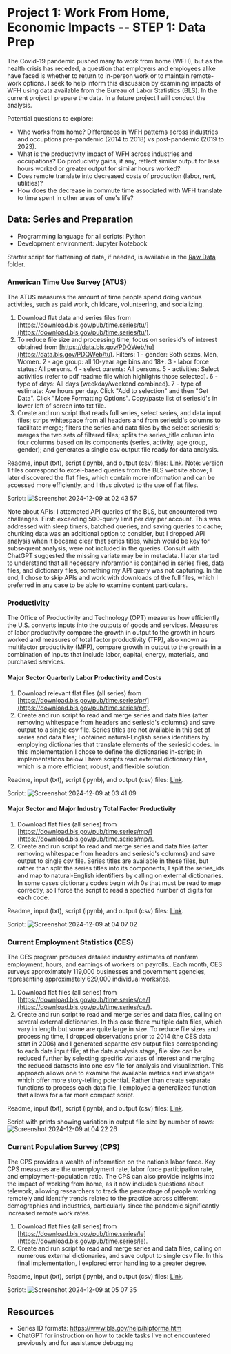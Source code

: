# Project 1: Work From Home, Economic Impacts -- STEP 1: Data Prep

The Covid-19 pandemic pushed many to work from home (WFH), but as the health crisis has receded, a question that employers and employees alike have faced is whether to return to in-person work or to maintain remote-work options. I seek to help inform this discussion by examining impacts of WFH using data available from the Bureau of Labor Statistics (BLS). In the current project I prepare the data. In a future project I will conduct the analysis.

Potential questions to explore:
* Who works from home? Differences in WFH patterns across industries and occuptions pre-pandemic (2014 to 2018) vs post-pandemic (2019 to 2023). 
* What is the productivity impact of WFH across industries and occupations? Do producivity gains, if any, reflect similar output for less hours worked or greater output for similar hours worked?
* Does remote translate into decreased costs of production (labor, rent, utilities)?
* How does the decrease in commute time associated with WFH translate to time spent in other areas of one's life? 

## Data: Series and Preparation 

* Programming language for all scripts: Python
* Development environment: Jupyter Notebook

Starter script for flattening of data, if needed, is available in the [Raw Data](https://github.com/brenprie/BLS-data-prep/tree/main/Raw%20Data) folder. 

### American Time Use Survey (ATUS)
The ATUS measures the amount of time people spend doing various activities, such as paid work, childcare, volunteering, and socializing.

1. Download flat data and series files from [https://download.bls.gov/pub/time.series/tu/](https://download.bls.gov/pub/time.series/tu/).
2. To reduce file size and processing time, focus on seriesid's of interest obtained from [https://data.bls.gov/PDQWeb/tu](https://data.bls.gov/PDQWeb/tu). Filters: 1 - gender: Both sexes, Men, Women. 2 -	age group: all 10-year age bins and 18+. 3 - labor force status: All persons. 4 - select parents: All persons. 5 - activities: Select activities (refer to pdf readme file which highlights those selected). 6 - type of days: All days (weekday/weekend combined). 7 - type of estimate: Ave hours per day. Click "Add to selection" and then "Get Data". Click "More Formatting Options". Copy/paste list of seriesid's in lower left of screen into txt file.
3. Create and run script that reads full series, select series, and data input files; strips whitespace from all headers and from seriesid's columns to facilitate merge; filters the series and data files by the select seriesid's; merges the two sets of filtered files; splits the series_title column into four columns based on its components (series, activity, age group, gender); and generates a single csv output file ready for data analysis. 

Readme, input (txt), script (ipynb), and output (csv) files: [Link](https://github.com/brenprie/BLS-data-prep/tree/main/Raw%20Data/American%20Time%20Use%20Survey). Note: version 1 files correspond to excel-based queries from the BLS website above; I later discovered the flat files, which contain more information and can be accessed more efficiently, and I thus pivoted to the use of flat files.

Script:
![Screenshot 2024-12-09 at 02 43 57](https://github.com/user-attachments/assets/e2252392-4353-4e5b-96bc-ab2dd08dac5d)

Note about APIs: I attempted API queries of the BLS, but encountered two challenges. First: exceeding 500-query limit per day per account. This was addressed with sleep timers, batched queries, and saving queries to cache; chunking data was an additional option to consider, but I dropped API analysis when it became clear that series titles, which would be key for subsequent analysis, were not included in the queries. Consult with ChatGPT suggested the missing variate may be in metadata. I later started to understand that all necessary inforamtion is contained in series files, data files, and dictionary files, something my API query was not capturing. In the end, I chose to skip APIs and work with downloads of the full files, which I preferred in any case to be able to examine content particulars.        

### Productivity
The Office of Productivity and Technology (OPT) measures how efficiently the U.S. converts inputs into the outputs of goods and services.  Measures of labor productivity compare the growth in output to the growth in hours worked and measures of total factor productivity (TFP), also known as multifactor productivity (MFP), compare growth in output to the growth in a combination of inputs that include labor, capital, energy, materials, and purchased services.

#### Major Sector Quarterly Labor Productivity and Costs
1. Download relevant flat files (all series) from [https://download.bls.gov/pub/time.series/pr/](https://download.bls.gov/pub/time.series/pr/).
2. Create and run script to read and merge series and data files (after removing whitespace from headers and seriesid's columns) and save output to a single csv file. Series titles are not available in this set of series and data files; I obtained natural-English series identifiers by employing dictionaries that translate elements of the seriesid codes. In this implementation I chose to define the dictionaries in-script; in implementations below I have scripts read external dictionary files, which is a more efficient, robust, and flexible solution.  

Readme, input (txt), script (ipynb), and output (csv) files: [Link](https://github.com/brenprie/BLS-data-prep/tree/main/Raw%20Data/Major%20Sector%20Quarterly%20Labor%20Productivity%20and%20Costs).

Script:
![Screenshot 2024-12-09 at 03 41 09](https://github.com/user-attachments/assets/9f86494d-44f3-47ec-a296-cce989b0e8cf)


#### Major Sector and Major Industry Total Factor Productivity
1. Download flat files (all series) from [https://download.bls.gov/pub/time.series/mp/](https://download.bls.gov/pub/time.series/mp/).
2. Create and run script to read and merge series and data files (after removing whitespace from headers and seriesid's columns) and save output to single csv file. Series titles are available in these files, but rather than split the series titles into its components, I split the series_ids and map to natural-English identifiers by calling on external dictionaries. In some cases dictionary codes begin with 0s that must be read to map correctly, so I force the script to read a specfied number of digits for each code.

Readme, input (txt), script (ipynb), and output (csv) files: [Link](https://github.com/brenprie/BLS-data-prep/tree/main/Raw%20Data/Major%20Sector%20and%20Major%20Industry%20Total%20Factor%20Productivity%20(Annual)).

Script:
![Screenshot 2024-12-09 at 04 07 02](https://github.com/user-attachments/assets/20b25146-e0ef-4987-9457-fb1e453a818f)


### Current Employment Statistics (CES)
The CES program produces detailed industry estimates of nonfarm employment, hours, and earnings of workers on payrolls...Each month, CES surveys approximately 119,000 businesses and government agencies, representing approximately 629,000 individual worksites.

1. Download flat files (all series) from [https://download.bls.gov/pub/time.series/ce/](https://download.bls.gov/pub/time.series/ce/).
2. Create and run script to read and merge series and data files, calling on several external dictionaries. In this case there multiple data files, which vary in length but some are quite large in size. To reduce file sizes and processing time, I dropped observations prior to 2014 (the CES data start in 2006) and I generated separate csv output files corresponding to each data input file; at the data analysis stage, file size can be reduced further by selecting specific variates of interest and merging the reduced datasets into one csv file for analysis and visualization. This approach allows one to examine the available metrics and investigate which offer more story-telling potential. Rather than create separate functions to process each data file, I employed a generalized function that allows for a far more compact script.

Readme, input (txt), script (ipynb), and output (csv) files: [Link](https://github.com/brenprie/BLS-data-prep/tree/main/Raw%20Data/Current%20Employment%20Statistics).

Script with prints showing variation in output file size by number of rows:
![Screenshot 2024-12-09 at 04 22 26](https://github.com/user-attachments/assets/71bbb328-1cbf-4ced-9d7c-63cc435ac937)


### Current Population Survey (CPS)
The CPS provides a wealth of information on the nation’s labor force. Key CPS measures are the unemployment rate, labor force participation rate, and employment-population ratio. The CPS can also provide insights into the impact of working from home, as it now includes questions about telework, allowing researchers to track the percentage of people working remotely and identify trends related to the practice across different demographics and industries, particularly since the pandemic significantly increased remote work rates.

1. Download flat files (all series) from [https://download.bls.gov/pub/time.series/le](https://download.bls.gov/pub/time.series/le).
2. Create and run script to read and merge series and data files, calling on numerous external dictionaries, and save output to single csv file. In this final implementation, I explored error handling to a greater degree.

Readme, input (txt), script (ipynb), and output (csv) files: [Link](https://github.com/brenprie/BLS-data-prep/tree/main/Raw%20Data/Current%20Population%20Survey).

Script:
![Screenshot 2024-12-09 at 05 07 35](https://github.com/user-attachments/assets/c4072c56-942f-4b7c-82ab-55e4a1155b90)


## Resources
* Series ID formats: https://www.bls.gov/help/hlpforma.htm
* ChatGPT for instruction on how to tackle tasks I've not encountered previously and for assistance debugging 
